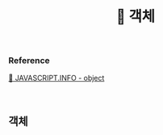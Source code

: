 # <div align="center">📍 객체</div>

<br>

### Reference

[🔗 JAVASCRIPT.INFO - object](https://ko.javascript.info/object)

<br>

## 객체
